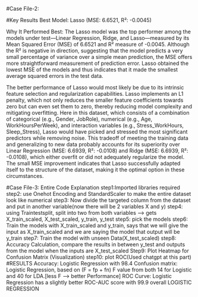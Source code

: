 #Case File-2:

#Key Results
Best Model: Lasso (MSE: 6.6521, R²: -0.0045)

Why It Performed Best:
The Lasso model was the top performer among the models under test—Linear Regression, Ridge, and Lasso—measured by its Mean Squared Error (MSE) of 6.6521 and R² measure of -0.0045. Although the R² is negative in direction, suggesting that the model predicts a very small percentage of variance over a simple mean prediction, the MSE offers more straightforward measurement of prediction error. Lasso obtained the lowest MSE of the models and thus indicates that it made the smallest average squared errors in the test data.

The better performance of Lasso would most likely be due to its intrinsic feature selection and regularization capabilities. Lasso implements an L1 penalty, which not only reduces the smaller feature coefficients towards zero but can even set them to zero, thereby reducing model complexity and mitigating overfitting. Here in this dataset, which consists of a combination of categorical (e.g., Gender, JobRole), numerical (e.g., Age, WorkHoursPerWeek), and interaction variables (e.g., Stress_WorkHours, Sleep_Stress), Lasso would have picked and stressed the most significant predictors while removing noise. This tradeoff of meeting the training data and generalizing to new data probably accounts for its superiority over Linear Regression (MSE: 6.6939, R²: -0.0108) and Ridge (MSE: 6.6939, R²: -0.0108), which either overfit or did not adequately regularize the model. The small MSE improvement indicates that Lasso successfully adapted itself to the structure of the dataset, making it the optimal option in these circumstances.



#Case File-3:
Entire Code Explanation
step1:Imported libraries required
step2: use Onehot Encoding and StandardScaler to make the entire dataset look like numerical
step3: Now divide the targeted column from the dataset and put in another variable(now there will be 2 variables X and y)
step4: using Traintestsplit, split into two from both variables --> gets X_train_scaled, X_test_scaled, y_train, y_test
step5: pick the models
step6: Train the models with X_train_scaled and y_train, says that we will give the input as X_train_scaled and we are saying the model that output will be y_train
step7: Train the model with unseen Data(X_test_scaled)
step8: Accuracy Calculation, compare the results in between y_test and outputs from the model when the inputs are X_test_scaled
Step9: Plot Heatmap for Confusion Matrix (Visualization)
step10: plot ROC(Used chatgpt at this part)
#RESULTS 
Accuracy: Logistic Regression with 98.4
Confusion matrix: Logistic Regression, based on (F = fp + fn) F value from both 14 for Logistic and 40 for LDA.[less F --> better Performance]
ROC Curve: Logistic Regression has a slightly better ROC-AUC score with 99.9
overall LOGISTIC REGRESSION
